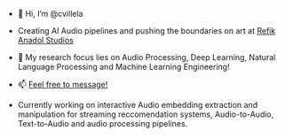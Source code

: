 - 👋 Hi, I’m @cvillela
- Creating AI Audio pipelines and pushing the boundaries on art at [Refik Anadol Studios](https://refikanadol.com/)
- 👀 My research focus lies on Audio Processing, Deep Learning, Natural Language Processing and Machine Learning Engineering!
- 📫 [Feel free to message!](https://www.linkedin.com/in/caio-villela-197135149/)

- Currently working on interactive Audio embedding extraction and manipulation for streaming reccomendation systems, Audio-to-Audio, Text-to-Audio and audio processing pipelines. 
